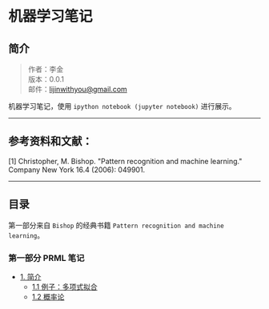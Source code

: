 
# 机器学习笔记

## 简介

> 作者：李金 <br>
> 版本：0.0.1 <br>
> 邮件：lijinwithyou@gmail.com

机器学习笔记，使用 `ipython notebook (jupyter notebook)` 进行展示。

----

## 参考资料和文献：

[1] Christopher, M. Bishop. "Pattern recognition and machine learning." Company New York 16.4 (2006): 049901.

----

## 目录

第一部分来自 `Bishop` 的经典书籍 `Pattern recognition and machine learning`。

### 第一部分 PRML 笔记

- [1. 简介](Chap-01-Introduction)
    - [1.1 例子：多项式拟合](Chap-01-Introduction/01-01-Example-Polynomial-Curve-Fitting.ipynb)
    - [1.2 概率论](Chap-01-Introduction/01-02-Probability-Theory.ipynb)
